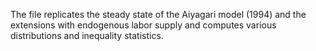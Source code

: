 The file replicates the steady state of the Aiyagari model (1994) and the extensions with endogenous labor supply and computes various distributions and inequality statistics.
